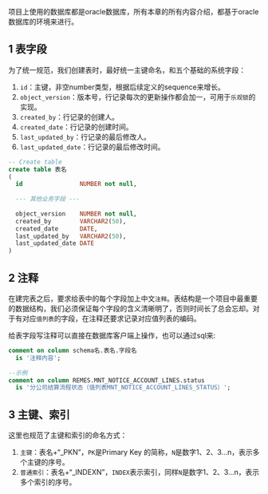 项目上使用的数据库都是oracle数据库，所有本章的所有内容介绍，都基于oracle数据库的环境来进行。

## 1 表字段

为了统一规范，我们创建表时，最好统一主键命名，和五个基础的系统字段：

1. `id`：主键，非空number类型，根据后续定义的sequence来增长。
2. `object_version`：版本号，行记录每次的更新操作都会加一，可用于`乐观锁`的实现。
3. `created_by`：行记录的创建人。
4. `created_date`：行记录的创建时间。
5. `last_updated_by`：行记录的最后修改人。
6. `last_updated_date`：行记录的最后修改时间。

```sql
-- Create table
create table 表名
(
  id                NUMBER not null,
    
  --- 其他业务字段 ---
    
  object_version    NUMBER not null,
  created_by        VARCHAR2(50),
  created_date      DATE,
  last_updated_by   VARCHAR2(50),
  last_updated_date DATE
)
```



## 2 注释

在建完表之后，要求给表中的每个字段加上中文`注释`。表结构是一个项目中最重要的数据结构，我们必须保证每个字段的含义清晰明了，否则时间长了总会忘却。对于有对应`值列表`的字段，在注释还要求记录对应值列表的编码。



给表字段写注释可以直接在数据库客户端上操作，也可以通过sql来:

```sql
comment on column schema名.表名.字段名
  is '注释内容';
  
--示例
comment on column REMES.MNT_NOTICE_ACCOUNT_LINES.status
  is '分公司结算流程状态（值列表MNT_NOTICE_ACCOUNT_LINES_STATUS）';
```



## 3 主键、索引

这里也规范了主键和索引的命名方式：

1. `主键`：表名+“_PKN”，`PK`是Primary Key 的简称，`N`是数字1、2、3...n，表示多个主键的序号。
2. `普通索引`：表名+“_INDEXN”，`INDEX`表示索引，同样`N`是数字1、2、3...n，表示多个索引的序号。